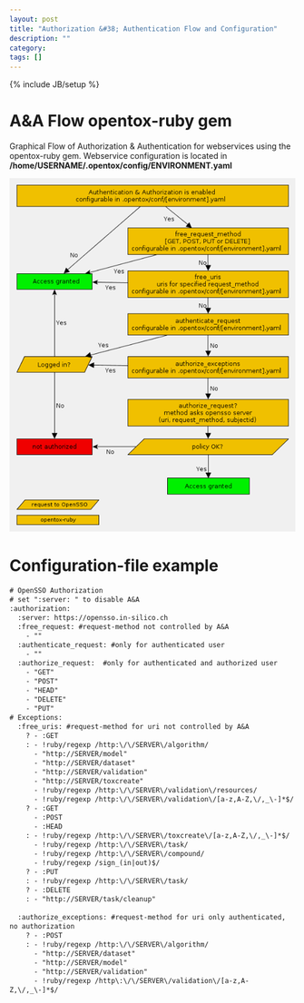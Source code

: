 ```yaml
---
layout: post
title: "Authorization &#38; Authentication Flow and Configuration"
description: ""
category: 
tags: []
---
```

{% include JB/setup %}




A&A Flow opentox-ruby gem
=========

Graphical Flow of Authorization & Authentication for webservices using the opentox-ruby gem. Webservice configuration is located in **/home/USERNAME/.opentox/config/ENVIRONMENT.yaml**  
 
![Authorization Authentication](/images/aa_flow.gif)


Configuration-file example
=========

    # OpenSSO Authorization
    # set ":server: " to disable A&A
    :authorization:
      :server: https://opensso.in-silico.ch
      :free_request: #request-method not controlled by A&A
        - ""
      :authenticate_request: #only for authenticated user
        - ""
      :authorize_request:  #only for authenticated and authorized user
        - "GET"
        - "POST"
        - "HEAD"
        - "DELETE"
        - "PUT"
    # Exceptions:
      :free_uris: #request-method for uri not controlled by A&A
        ? - :GET
        : - !ruby/regexp /http:\/\/SERVER\/algorithm/
          - "http://SERVER/model"
          - "http://SERVER/dataset"
          - "http://SERVER/validation"
          - "http://SERVER/toxcreate"
          - !ruby/regexp /http:\/\/SERVER\/validation\/resources/
          - !ruby/regexp /http:\/\/SERVER\/validation\/[a-z,A-Z,\/,_\-]*$/
        ? - :GET
          - :POST
          - :HEAD
        : - !ruby/regexp /http:\/\/SERVER\/toxcreate\/[a-z,A-Z,\/,_\-]*$/
          - !ruby/regexp /http:\/\/SERVER\/task/
          - !ruby/regexp /http:\/\/SERVER\/compound/
          - !ruby/regexp /sign_(in|out)$/
        ? - :PUT
        : - !ruby/regexp /http:\/\/SERVER\/task/
        ? - :DELETE
        : - "http://SERVER/task/cleanup"
    
      :authorize_exceptions: #request-method for uri only authenticated, no authorization
        ? - :POST
        : - !ruby/regexp /http:\/\/SERVER\/algorithm/
          - "http://SERVER/dataset"
          - "http://SERVER/model"
          - "http://SERVER/validation"
          - !ruby/regexp /http\:\/\/SERVER\/validation\/[a-z,A-Z,\/,_\-]*$/

   